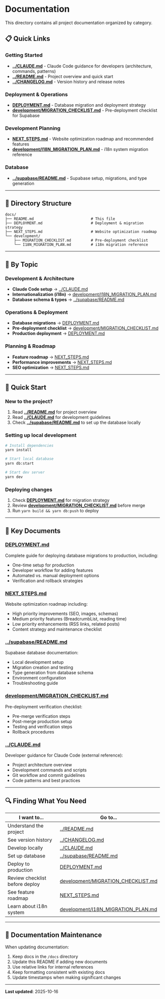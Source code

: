 # Documentation

This directory contains all project documentation organized by category.

## 📋 Quick Links

### Getting Started

- **[../CLAUDE.md](../CLAUDE.md)** - Claude Code guidance for developers (architecture, commands, patterns)
- **[../README.md](../README.md)** - Project overview and quick start
- **[../CHANGELOG.md](../CHANGELOG.md)** - Version history and release notes

### Deployment & Operations

- **[DEPLOYMENT.md](DEPLOYMENT.md)** - Database migration and deployment strategy
- **[development/MIGRATION_CHECKLIST.md](development/MIGRATION_CHECKLIST.md)** - Pre-deployment checklist for Supabase

### Development Planning

- **[NEXT_STEPS.md](NEXT_STEPS.md)** - Website optimization roadmap and recommended features
- **[development/I18N_MIGRATION_PLAN.md](development/I18N_MIGRATION_PLAN.md)** - i18n system migration reference

### Database

- **[../supabase/README.md](../supabase/README.md)** - Supabase setup, migrations, and type generation

---

## 📁 Directory Structure

```
docs/
├── README.md                          # This file
├── DEPLOYMENT.md                      # Deployment & migration strategy
├── NEXT_STEPS.md                      # Website optimization roadmap
└── development/
    ├── MIGRATION_CHECKLIST.md         # Pre-deployment checklist
    └── I18N_MIGRATION_PLAN.md         # i18n migration reference
```

---

## 🎯 By Topic

### Development & Architecture

- **Claude Code setup** → [../CLAUDE.md](../CLAUDE.md)
- **Internationalization (i18n)** → [development/I18N_MIGRATION_PLAN.md](development/I18N_MIGRATION_PLAN.md)
- **Database schema & types** → [../supabase/README.md](../supabase/README.md)

### Operations & Deployment

- **Database migrations** → [DEPLOYMENT.md](DEPLOYMENT.md)
- **Pre-deployment checklist** → [development/MIGRATION_CHECKLIST.md](development/MIGRATION_CHECKLIST.md)
- **Production deployment** → [DEPLOYMENT.md](DEPLOYMENT.md)

### Planning & Roadmap

- **Feature roadmap** → [NEXT_STEPS.md](NEXT_STEPS.md)
- **Performance improvements** → [NEXT_STEPS.md](NEXT_STEPS.md)
- **SEO optimization** → [NEXT_STEPS.md](NEXT_STEPS.md)

---

## 🚀 Quick Start

### New to the project?

1. Read **[../README.md](../README.md)** for project overview
2. Read **[../CLAUDE.md](../CLAUDE.md)** for development guidelines
3. Check **[../supabase/README.md](../supabase/README.md)** to set up the database locally

### Setting up local development

```bash
# Install dependencies
yarn install

# Start local database
yarn db:start

# Start dev server
yarn dev
```

### Deploying changes

1. Check **[DEPLOYMENT.md](DEPLOYMENT.md)** for migration strategy
2. Review **[development/MIGRATION_CHECKLIST.md](development/MIGRATION_CHECKLIST.md)** before merge
3. Run `yarn build && yarn db:push` to deploy

---

## 📖 Key Documents

### [DEPLOYMENT.md](DEPLOYMENT.md)

Complete guide for deploying database migrations to production, including:

- One-time setup for production
- Developer workflow for adding features
- Automated vs. manual deployment options
- Verification and rollback strategies

### [NEXT_STEPS.md](NEXT_STEPS.md)

Website optimization roadmap including:

- High priority improvements (SEO, images, schemas)
- Medium priority features (BreadcrumbList, reading time)
- Low priority enhancements (RSS links, related posts)
- Content strategy and maintenance checklist

### [../supabase/README.md](../supabase/README.md)

Supabase database documentation:

- Local development setup
- Migration creation and testing
- Type generation from database schema
- Environment configuration
- Troubleshooting guide

### [development/MIGRATION_CHECKLIST.md](development/MIGRATION_CHECKLIST.md)

Pre-deployment verification checklist:

- Pre-merge verification steps
- Post-merge production setup
- Testing and verification steps
- Rollback procedures

### [../CLAUDE.md](../CLAUDE.md)

Developer guidance for Claude Code (external reference):

- Project architecture overview
- Development commands and scripts
- Git workflow and commit guidelines
- Code patterns and best practices

---

## 🔍 Finding What You Need

| I want to...                   | Go to...                                                                 |
| ------------------------------ | ------------------------------------------------------------------------ |
| Understand the project         | [../README.md](../README.md)                                             |
| See version history            | [../CHANGELOG.md](../CHANGELOG.md)                                       |
| Develop locally                | [../CLAUDE.md](../CLAUDE.md)                                             |
| Set up database                | [../supabase/README.md](../supabase/README.md)                           |
| Deploy to production           | [DEPLOYMENT.md](DEPLOYMENT.md)                                           |
| Review checklist before deploy | [development/MIGRATION_CHECKLIST.md](development/MIGRATION_CHECKLIST.md) |
| See feature roadmap            | [NEXT_STEPS.md](NEXT_STEPS.md)                                           |
| Learn about i18n system        | [development/I18N_MIGRATION_PLAN.md](development/I18N_MIGRATION_PLAN.md) |

---

## 📝 Documentation Maintenance

When updating documentation:

1. Keep docs in the `/docs` directory
2. Update this README if adding new documents
3. Use relative links for internal references
4. Keep formatting consistent with existing docs
5. Update timestamps when making significant changes

---

**Last updated**: 2025-10-16
